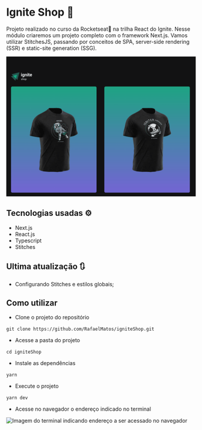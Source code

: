 # Ignite Shop 🛒
Projeto realizado no curso da Rocketseat🚀 na trilha React do Ignite. Nesse módulo criaremos um projeto completo com o framework Next.js. Vamos utilizar StitchesJS, passando por conceitos de SPA, server-side rendering (SSR) e static-site generation (SSG).

<img src='./screenshots/tela.gif' alt='git da tela da aplicação Ignite Shop'>

## Tecnologias usadas ⚙
  - Next.js
  - React.js
  - Typescript
  - Stitches
  

## Ultima atualização 🔃
- Configurando Stitches e estilos globais;

## Como utilizar
- Clone o projeto do repositório
```
git clone https://github.com/RafaelMatos/igniteShop.git
```
- Acesse a pasta do projeto
```
cd igniteShop
```
- Instale as dependências 
```
yarn
```
<!-- - Execute o JSON Server
```
yarn dev:server
``` -->
- Execute o projeto
```
yarn dev
```

- Acesse no navegador o endereço indicado no terminal

<img src='./screenshots/endereco.png' alt='Imagem do terminal indicando endereço a ser acessado no navegador'>
